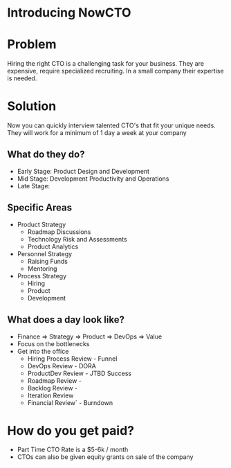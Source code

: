 # Introducing NowCTO

# Problem

Hiring the right CTO is a challenging task for your business. They are expensive, require specialized recruiting. In a small company their expertise is needed.

# Solution

Now you can quickly interview talented CTO's that fit your unique needs. They will work for a minimum of 1 day a week at your company

## What do they do?

- Early Stage: Product Design and Development
- Mid Stage: Development Productivity and Operations
- Late Stage:

## Specific Areas

- Product Strategy
  - Roadmap Discussions
  - Technology Risk and Assessments
  - Product Analytics
- Personnel Strategy
  - Raising Funds
  - Mentoring
- Process Strategy
  - Hiring
  - Product
  - Development

## What does a day look like?

- Finance => Strategy => Product => DevOps => Value
- Focus on the bottlenecks
- Get into the office
  - Hiring Process Review - Funnel
  - DevOps Review - DORA
  - ProductDev Review - JTBD Success
  - Roadmap Review -
  - Backlog Review -
  - Iteration Review
  - Financial Review` - Burndown

# How do you get paid?

- Part Time CTO Rate is a $5-6k / month
- CTOs can also be given equity grants on sale of the company
